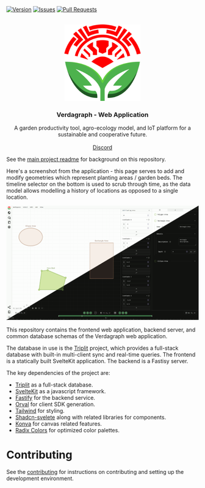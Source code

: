 <!-- PROJECT SHIELDS -->
<!--
*** I'm using markdown "reference style" links for readability.
*** Reference links are enclosed in brackets [ ] instead of parentheses ( ).
*** See the bottom of this document for the declaration of the reference variables
*** https://www.markdownguide.org/basic-syntax/#reference-style-links
-->

[![Version][version-shield]][version-url]
[![Issues][issues-shield]][issues-url]
[![Pull Requests][prs-shield]][prs-url]

<!-- PROJECT LOGO -->
<br />
<div align="center">
  <a href="https://github.com/Verdagraph">
    <img src="https://github.com/Verdagraph/.github/blob/main/profile/graphics/logo.png" alt="Logo" width="200" height="200">
  </a>

<h3 align="center">Verdagraph - Web Application</h3>

  <p align="center">
    A garden productivity tool, agro-ecology model, and IoT platform
    for a sustainable and cooperative future.
    <br />
    <!-- 
    <a href=""><strong>Try it yourself »</strong></a>
    <br />
    -->
    <br />
    <a href="https://discord.gg/U8ps6YCc">Discord</a>
    <!-- 
    ·
    <a href="https://youtu.be/jGFHhRVdxRM">YouTube</a>
    ·
    <a href="">Donate</a>
    --> 
    <br />
  </p>
</div>

See the [main project readme](https://github.com/Verdagraph) for background on this repository.

Here's a screenshot from the application - this page serves to add and modify geometries which represent planting areas / garden beds. The timeline selector on the bottom is used to scrub through time, as the data model allows modelling a history of locations as opposed to a single location.

![Demo Screenshot](https://github.com/Verdagraph/.github/blob/main/profile/graphics/demo.png)

This repository contains the frontend web application, backend server, and common database schemas of the Verdagraph web application.

The database in use is the [Triplit](https://www.triplit.dev/) project, which provides a full-stack database with built-in multi-client sync and real-time queries. The frontend is a statically built SvelteKit application. The backend is a Fastisy server.

The key dependencies of the project are:

- [Triplit](https://www.triplit.dev/) as a full-stack database.
- [SvelteKit](https://kit.svelte.dev/) as a javascript framework.
- [Fastify](https://fastify.dev/) for the backend service.
- [Orval](https://orval.dev/) for client SDK generation.
- [Tailwind](https://tailwindcss.com/) for styling.
- [Shadcn-svelete](https://www.shadcn-svelte.com/) along with related libraries for components.
- [Konva](https://konvajs.org/) for canvas related features.
- [Radix Colors](https://www.radix-ui.com/colors) for optimized color palettes.

# Contributing

See the [contributing](./contributing.md) for instructions on contributing and setting up the development environment.

<!-- MARKDOWN LINKS & IMAGES -->
<!-- https://www.markdownguide.org/basic-syntax/#reference-style-links -->

<!-- IN-REPO -->

[version-shield]: https://img.shields.io/badge/version-0.0.1-blue?style=for-the-badge
[version-url]: https://github.com/Verdagraph/Webapp/releases
[issues-shield]: https://img.shields.io/github/issues/Verdagraph/Webapp.svg?style=for-the-badge
[issues-url]: https://github.com/Verdagraph/Webapp/issues
[prs-shield]: https://img.shields.io/github/issues-pr/Verdagraph/Webapp.svg?style=for-the-badge
[prs-url]: https://github.com/Verdagraph/Webapp/pulls
[license-shield]: https://img.shields.io/github/license/Verdagraph/Webapp.svg?style=for-the-badge
[license-url]: https://github.com/Verdagraph/Webapp/LICENSE.txt
